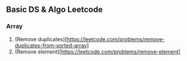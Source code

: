 ## Basic DS & Algo Leetcode

### Array

1. (Remove duplicates)[https://leetcode.com/problems/remove-duplicates-from-sorted-array]
2. (Remove element)[https://leetcode.com/problems/remove-element]
